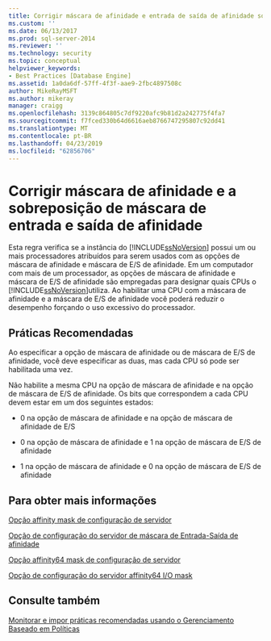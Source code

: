 ```yaml
---
title: Corrigir máscara de afinidade e entrada de saída de afinidade sobreposição de máscara | Microsoft Docs
ms.custom: ''
ms.date: 06/13/2017
ms.prod: sql-server-2014
ms.reviewer: ''
ms.technology: security
ms.topic: conceptual
helpviewer_keywords:
- Best Practices [Database Engine]
ms.assetid: 1a0da6df-57ff-4f3f-aae9-2fbc4897508c
author: MikeRayMSFT
ms.author: mikeray
manager: craigg
ms.openlocfilehash: 3139c864805c7df9220afc9b81d2a242775f4fa7
ms.sourcegitcommit: f7fced330b64d6616aeb8766747295807c92dd41
ms.translationtype: MT
ms.contentlocale: pt-BR
ms.lasthandoff: 04/23/2019
ms.locfileid: "62856706"
---
```

# <a name="correct-affinity-mask-and-affinity-input-output-mask-overlap"></a>Corrigir máscara de afinidade e a sobreposição de máscara de entrada e saída de afinidade
  Esta regra verifica se a instância do [!INCLUDE[ssNoVersion](../../includes/ssnoversion-md.md)] possui um ou mais processadores atribuídos para serem usados com as opções de máscara de afinidade e máscara de E/S de afinidade. Em um computador com mais de um processador, as opções de máscara de afinidade e máscara de E/S de afinidade são empregadas para designar quais CPUs o [!INCLUDE[ssNoVersion](../../includes/ssnoversion-md.md)]utiliza. Ao habilitar uma CPU com a máscara de afinidade e a máscara de E/S de afinidade você poderá reduzir o desempenho forçando o uso excessivo do processador.  
  
## <a name="best-practices-recommendations"></a>Práticas Recomendadas  
 Ao especificar a opção de máscara de afinidade ou de máscara de E/S de afinidade, você deve especificar as duas, mas cada CPU só pode ser habilitada uma vez.  
  
 Não habilite a mesma CPU na opção de máscara de afinidade e na opção de máscara de E/S de afinidade. Os bits que correspondem a cada CPU devem estar em um dos seguintes estados:  
  
-   0 na opção de máscara de afinidade e na opção de máscara de afinidade de E/S  
  
-   0 na opção de máscara de afinidade e 1 na opção de máscara de E/S de afinidade  
  
-   1 na opção de máscara de afinidade e 0 na opção de máscara de E/S de afinidade  
  
## <a name="for-more-information"></a>Para obter mais informações  
 [Opção affinity mask de configuração de servidor](../../database-engine/configure-windows/affinity-mask-server-configuration-option.md)  
  
 [Opção de configuração do servidor de máscara de Entrada-Saída de afinidade](../../database-engine/configure-windows/affinity-input-output-mask-server-configuration-option.md)  
  
 [Opção affinity64 mask de configuração de servidor](../../database-engine/configure-windows/affinity64-mask-server-configuration-option.md)  
  
 [Opção de configuração do servidor affinity64 I/O mask](../../database-engine/configure-windows/affinity64-input-output-mask-server-configuration-option.md)  
  
## <a name="see-also"></a>Consulte também  
 [Monitorar e impor práticas recomendadas usando o Gerenciamento Baseado em Políticas](monitor-and-enforce-best-practices-by-using-policy-based-management.md)  
  
  
